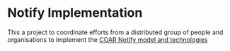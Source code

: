 # Notify Implementation
This a project to coordinate efforts from a distributed group of people and organisations to implement the [COAR Notify model and technologies](https://www.coar-repositories.org/notify-repository-and-services-interoperability-project/)

